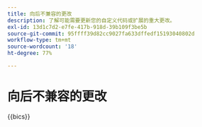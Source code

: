 ```yaml
---
title: 向后不兼容的更改
description: 了解可能需要更新您的自定义代码或扩展的重大更改。
exl-id: 13d1c7d2-e7fe-417b-918d-39b109f3be5b
source-git-commit: 95ffff39d82cc9027fa633dffedf15193040802d
workflow-type: tm+mt
source-wordcount: '18'
ht-degree: 77%

---
```


# 向后不兼容的更改

{{bics}}

